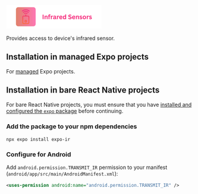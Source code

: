 <p>
  <a href="https://github.com/Mithronn/expo-ir/">
    <img
      src="assets/logo.png"
      alt="expo-ir"
      height="64" />
  </a>
</p>

Provides access to device's infrared sensor. 

## Installation in managed Expo projects

For [managed](https://docs.expo.dev/archive/managed-vs-bare/) Expo projects.

## Installation in bare React Native projects

For bare React Native projects, you must ensure that you have [installed and configured the `expo` package](https://docs.expo.dev/bare/installing-expo-modules/) before continuing.

### Add the package to your npm dependencies

```
npx expo install expo-ir
```

### Configure for Android

Add `android.permission.TRANSMIT_IR` permission to your manifest (`android/app/src/main/AndroidManifest.xml`):

```xml
<uses-permission android:name="android.permission.TRANSMIT_IR" />
```